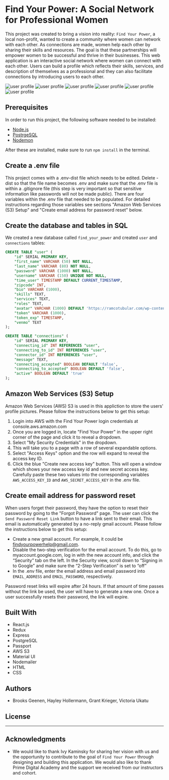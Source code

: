 # Find Your Power: A Social Network for Professional Women
This project was created to bring a vision into reality: `Find Your Power`, a local non-profit, wanted to create a community where women can network with each other. As connections are made, women help each other by sharing their skills and resources. The goal is that these partnerships will empower women to be successful and thrive in their businesses. This web application is an interactive social network where women can connect with each other. Users can build a profile which reflects their skills, services, and description of themselves as a professional and they can also facilitate connections by introducing users to each other. 

![user profile](src/images/brigitte-profile.png)
![user profile](src/images/pending-connections.png)
![user profile](src/images/connections.png)
![user profile](src/images/live-search.png)
![user profile](src/images/initiate-connection.png)
![user profile](src/images/connections-made.png)



## Prerequisites
In order to run this project, the following software needed to be installed:
- [Node.js](https://nodejs.org/en/)
- [PostrgeSQL](https://www.postgresql.org/)
- [Nodemon](https://nodemon.io/)

After these are installed, make sure to run `npm install` in the terminal.

## Create a .env file
This project comes with a .env-dist file which needs to be edited. Delete -dist so that the file name becomes .env and make sure that the .env file is within a .gitignore file (this step is very important so that sensitive information like passwords will not be made public). There are four variables within the .env file that needed to be populated. For detailed instructions regarding those variables see sections "Amazon Web Services (S3) Setup" and "Create email address for password reset" below.

## Create the database and tables in SQL
We created a new database called `find_your_power` and created `user` and `connections` tables:

```SQL
CREATE TABLE "user" (
    "id" SERIAL PRIMARY KEY,
    "first_name" VARCHAR (50) NOT NULL,
    "last_name" VARCHAR (80) NOT NULL,
    "password" VARCHAR (1000) NOT NULL,
    "username" VARCHAR (150) UNIQUE NOT NULL,
    "time_user" TIMESTAMP DEFAULT CURRENT_TIMESTAMP,
    "zipcode" INT,
    "bio" VARCHAR (1000),
    "skills" TEXT,
    "services" TEXT,
    "roles" TEXT,
    "avatar" VARCHAR (1000) DEFAULT 'https://ramcotubular.com/wp-content/uploads/default-avatar.jpg',
    "token" VARCHAR (1000),
    "token_exp" TIMESTAMP,
    "venmo" TEXT
);

CREATE TABLE "connections" (
	"id" SERIAL PRIMARY KEY,
	"connecting_id" INT REFERENCES "user",
	"connecting_to_id" INT REFERENCES "user",	
	"connector_id" INT REFERENCES "user",
	"message" TEXT,
	"connecting_accepted" BOOLEAN DEFAULT 'false',
	"connecting_to_accepted" BOOLEAN DEFAULT 'false',
    "active" BOOLEAN DEFAULT 'true'
);
```

## Amazon Web Services (S3) Setup
Amazon Web Services (AWS) S3 is used in this appliction to store the users' profile pictures. Please follow the instructions below to get this setup:
1) Login into AWS with the Find Your Power login credentials at console.aws.amazon.com
2) Once you are logged in, locate "Find Your Power" in the upper right corner of the page and click it to reveal a dropdown.
3) Select "My Security Credentials" in the dropdown.
4) This will take you to a page with a row of several expandable options.
5) Select "Access Keys" option and the row will expand to reveal the access key ID.
6) Click the blue "Create new access key" button. This will open a window which shows your new access key id and new secret access key. Carefully paste these two values into the corresponding variables `AWS_ACCESS_KEY_ID` and `AWS_SECRET_ACCESS_KEY` in the .env file. 

## Create email address for password reset
When users forget their password, they have the option to reset their password by going to the "Forgot Password" page. The user can click the `Send Password Reset Link` button to have a link sent to their email. This email is automatically generated by a no-reply gmail account. Please follow the instructions below to get this setup:
- Create a new gmail account. For example, it could be findyourpowerhelp@gmail.com. 
- Disable the two-step verification for the email account. To do this, go to myaccount.google.com, log in with the new account info, and click the “Security” tab on the left. In the Security view, scroll down to “Signing in to Google” and make sure the “2-Step Verification” is set to “off”
- In the .env file, enter the email address and email password into `EMAIL_ADDRESS` and `EMAIL_PASSWORD`, respectively.

Password reset links will expire after 24 hours. If that amount of time passes without the link be used, the user will have to generate a new one. Once a user successfully resets their password, the link will expire.


## Built With
- React.js
- Redux
- Express
- PostgreSQL
- Passport
- AWS S3
- Material UI
- Nodemailer
- HTML
- CSS    

## Authors
- Brooks Geenen, Hayley Hollermann, Grant Krieger, Victoria Ukatu

## License
----- -----

## Acknowledgments
- We would like to thank Ivy Kaminsky for sharing her vision with us and the opportunity to contribute to the goal of `Find Your Power` through designing and building this application. We would also like to thank Prime Digital Academy and the support we received from our instructors and cohort.






